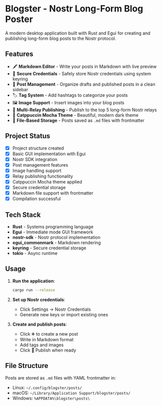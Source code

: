# Blogster - Nostr Long-Form Blog Poster

A modern desktop application built with Rust and Egui for creating and publishing long-form blog posts to the Nostr protocol.

## Features

- 🖋️ **Markdown Editor** - Write your posts in Markdown with live preview
- 🔐 **Secure Credentials** - Safely store Nostr credentials using system keyring
- 📂 **Post Management** - Organize drafts and published posts in a clean sidebar
- 🏷️ **Tag System** - Add hashtags to categorize your posts
- 🖼️ **Image Support** - Insert images into your blog posts
- 🚀 **Multi-Relay Publishing** - Publish to the top 5 long-form Nostr relays
- 🎨 **Catppuccin Mocha Theme** - Beautiful, modern dark theme
- 💾 **File-Based Storage** - Posts saved as `.md` files with frontmatter

## Project Status

- [x] Project structure created
- [x] Basic GUI implementation with Egui
- [x] Nostr SDK integration
- [x] Post management features
- [x] Image handling support
- [x] Relay publishing functionality
- [x] Catppuccin Mocha theme applied
- [x] Secure credential storage
- [x] Markdown file support with frontmatter
- [x] Compilation successful

## Tech Stack

- **Rust** - Systems programming language
- **Egui** - Immediate mode GUI framework
- **nostr-sdk** - Nostr protocol implementation
- **egui_commonmark** - Markdown rendering
- **keyring** - Secure credential storage
- **tokio** - Async runtime

## Usage

1. **Run the application**:
   ```bash
   cargo run --release
   ```

2. **Set up Nostr credentials**:
   - Click Settings → Nostr Credentials
   - Generate new keys or import existing ones

3. **Create and publish posts**:
   - Click ➕ to create a new post
   - Write in Markdown format
   - Add tags and images
   - Click 🚀 Publish when ready

## File Structure

Posts are stored as `.md` files with YAML frontmatter in:
- Linux: `~/.config/blogster/posts/`
- macOS: `~/Library/Application Support/blogster/posts/`
- Windows: `%APPDATA%\blogster\posts\`
